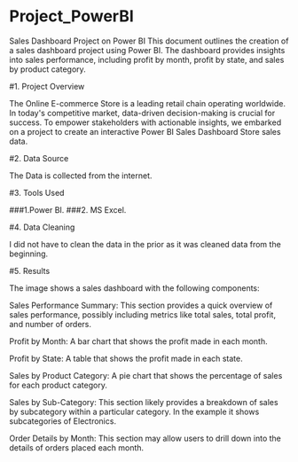 # Project_PowerBI


Sales Dashboard Project on Power BI
This document outlines the creation of a sales dashboard project  using Power BI. The dashboard  provides insights into sales performance, including profit by month, profit by state, and sales by product category.

#1. Project Overview

The Online E-commerce Store is a leading retail chain operating worldwide. In today's competitive market, data-driven decision-making is crucial for success. To empower stakeholders with actionable insights, we embarked on a project to create an interactive Power BI Sales Dashboard Store sales data.

#2. Data Source

The Data is collected from the internet.

#3. Tools Used

###1.Power BI.
###2. MS Excel.


#4. Data Cleaning

I did not have to clean the data in the prior as it was cleaned data from the beginning.

#5. Results

The image shows a sales dashboard with the following components:

Sales Performance Summary: This section provides a quick overview of sales performance, possibly including metrics like total sales, total profit, and number of orders.

Profit by Month: A bar chart that shows the profit made in each month.

Profit by State: A table that shows the profit made in each state.

Sales by Product Category:  A pie chart that shows the percentage of sales for each product category.

Sales by Sub-Category:  This section likely  provides a breakdown of sales by subcategory within a particular category.  In the example it shows subcategories of Electronics.

Order Details by Month: This section may allow users to drill down into the details of orders placed each month.
